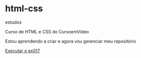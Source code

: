 # html-css
 estudos

 Curso de HTML e CSS do CursoemVideo

 Estou aprendendo a criar e agora vou gerenciar meu repositório

<a href="https://mthsimao.github.io/html-css/exercicios/ex017/index.html"> Executar o ex017 </a>